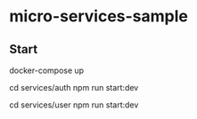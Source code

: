 # micro-services-sample

## Start

docker-compose up

cd services/auth
npm run start:dev

cd services/user
npm run start:dev
